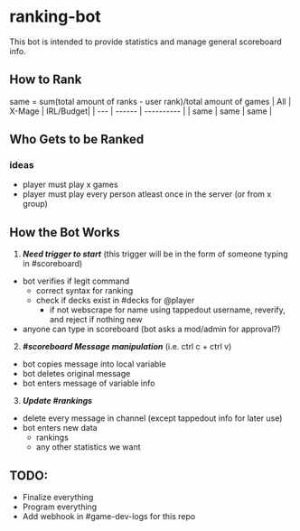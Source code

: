 # ranking-bot
This bot is intended to provide statistics and manage general scoreboard info.
## How to Rank 
same = sum(total amount of ranks - user rank)/total amount of games
| All | X-Mage | IRL/Budget|
| --- | ------ | ---------- |
| same | same | same |
## Who Gets to be Ranked
### ideas
- player must play x games
- player must play every person atleast once in the server (or from x group)
## How the Bot Works
1) _**Need trigger to start**_ (this trigger will be in the form of someone typing in #scoreboard)
  * bot verifies if legit command 
    * correct syntax for ranking
    * check if decks exist in #decks for @player
      * if not webscrape for name using tappedout username, reverify, and reject if nothing new
  * anyone can type in scoreboard (bot asks a mod/admin for approval?)
2) _**#scoreboard Message manipulation**_ (i.e. ctrl c + ctrl v) 
  * bot copies message into local variable
  * bot deletes original message
  * bot enters message of variable info
3) _**Update #rankings**_
  * delete every message in channel (except tappedout info for later use)
  * bot enters new data
    * rankings
    * any other statistics we want

## TODO:
- Finalize everything
- Program everything
- Add webhook in #game-dev-logs for this repo

